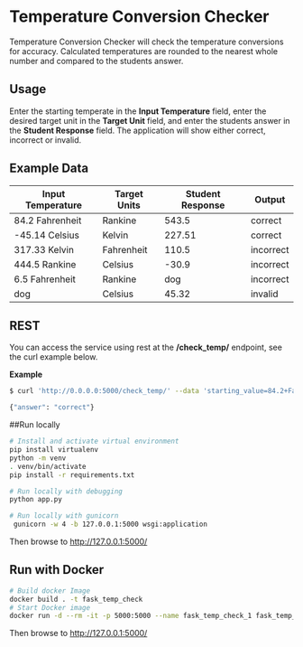 # Temperature Conversion Checker

Temperature Conversion Checker will check the temperature conversions for accuracy.  Calculated temperatures are rounded to the nearest whole number and compared to the students answer.

## Usage

Enter the starting temperate in the **Input Temperature** field, enter the desired target unit in the **Target Unit** field, and enter the students answer in the **Student Response** field.  The application will show either correct, incorrect or invalid.

## Example Data

| **Input Temperature** | **Target Units** | **Student Response** | **Output** |
| --------------------- | ---------------- | -------------------- | ---------- |
| 84.2 Fahrenheit       | Rankine          | 543.5                | correct    |
| -45.14 Celsius        | Kelvin           | 227.51               | correct    |
| 317.33 Kelvin         | Fahrenheit       | 110.5                | incorrect  |
| 444.5 Rankine         | Celsius          | -30.9                | incorrect  |
| 6.5 Fahrenheit        | Rankine          | dog                  | incorrect  |
| dog                   | Celsius          | 45.32                | invalid    |

## REST

You can access the service using rest at the **/check_temp/** endpoint, see the curl example below.

**Example**

```bash
$ curl 'http://0.0.0.0:5000/check_temp/' --data 'starting_value=84.2+Fahrenheit&desired_unit=Rankine&student_answer=543.5'

{"answer": "correct"}
```

##Run locally

```bash
# Install and activate virtual environment
pip install virtualenv
python -m venv
. venv/bin/activate
pip install -r requirements.txt

# Run locally with debugging
python app.py

# Run locally with gunicorn
 gunicorn -w 4 -b 127.0.0.1:5000 wsgi:application
```

Then browse to http://127.0.0.1:5000/

## Run with Docker

```bash
# Build docker Image
docker build . -t fask_temp_check
# Start Docker image
docker run -d --rm -it -p 5000:5000 --name fask_temp_check_1 fask_temp_check
```

Then browse to http://127.0.0.1:5000/